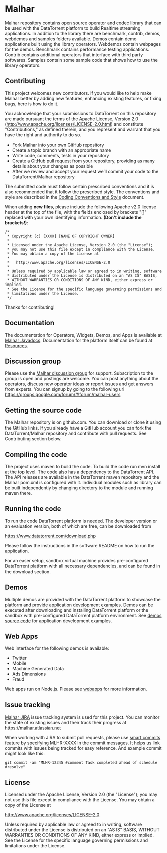 Malhar
======
Malhar repository contains open source operator and codec library that can be used with the DataTorrent platform to build Realtime streaming applications. In addition to the library there are benchmark, contrib, demos, webdemos and samples folders available. Demos contain demo applications built using the library operators. Webdemos contain webpages for the demos. Benchmark contains performance testing applications. Contrib contains additional operators that interface with third party softwares. Samples contain some sample code that shows how to use the library operators.

Contributing
------------

This project welcomes new contributors.  If you would like to help make Malhar better by adding new features, enhancing existing features, or fixing bugs, here is how to do it.

You acknowledge that your submissions to DataTorrent on this repository are made pursuant the terms of the Apache License, Version 2.0 (http://www.apache.org/licenses/LICENSE-2.0.html) and constitute "Contributions," as defined therein, and you represent and warrant that you have the right and authority to do so.

  * Fork Malhar into your own GitHub repository
  * Create a topic branch with an appropriate name
  * Write code, comments, tests in your repository
  * Create a GitHub pull request from your repository, providing as many details about your changes as possible
  * After we review and accept your request we’ll commit your code to the DataTorrent/Malhar repository

The submitted code must follow certain prescribed conventions and it is also recommended that it follow the prescribed style. The conventions and style are described in the [Coding Conventions and Style](docs/CodingConventionsAndStyle.md) document.

When adding **new files**, please include the following Apache v2.0 license header at the top of the file, with the fields enclosed by brackets "[]" replaced with your own identifying information. **(Don't include the brackets!)**:

    /*
     * Copyright (c) [XXXX] [NAME OF COPYRIGHT OWNER]
     *
     * Licensed under the Apache License, Version 2.0 (the "License");
     * you may not use this file except in compliance with the License.
     * You may obtain a copy of the License at
     *
     *   http://www.apache.org/licenses/LICENSE-2.0
     *
     * Unless required by applicable law or agreed to in writing, software
     * distributed under the License is distributed on an "AS IS" BASIS,
     * WITHOUT WARRANTIES OR CONDITIONS OF ANY KIND, either express or implied.
     * See the License for the specific language governing permissions and
     * limitations under the License.
     */

Thanks for contributing!


Documentation
-------------

The documentation for Operators, Widgets, Demos, and Apps is available at [Malhar Javadocs](https://datatorrent.com/docs/apidocs/). Documentation
for the platform itself can be found at [Resources](https://datatorrent.com/resources.php).

Discussion group
--------------------

Please use the [Malhar discussion group](http://groups.google.com/group/malhar-users) for support. Subscription to the group is open and postings are welcome. You can post anything about the operators, discuss new operator ideas or report issues and get answers from experts. You can signup by going to the following url https://groups.google.com/forum/#!forum/malhar-users


Getting the source code
------------------------

The Malhar repository is on github.com. You can download or clone it using the GitHub links.  If you already have a GitHub account you can fork the DataTorrent/Malhar repository and contribute with pull requests.  See Contributing section below.


Compiling the code
----------------------

The project uses maven to build the code. To build the code run mvn install at the top level. The code also has a dependency to the DataTorrent API. The API releases are available in the DataTorrent maven repository and the Malhar pom.xml is configured with it. Individual modules such as library can be built independently by changing directory to the module and running maven there.

Running the code
-------------------

To run the code DataTorrent platform is needed. The developer version or an evaluation version, both of which are free, can be downloaded from 

https://www.datatorrent.com/download.php

Please follow the instructions in the software README on how to run the application.  

For an easer setup, sandbox virtual machine provides pre-configured DataTorrent platform with all necessary dependencies, and can be found in the download section.


Demos
-------------------

Multiple demos are provided with the DataTorrent platform to showcase the platform and provide application development examples.  Demos can be executed after downloading and installing DataTorrent platform or the sandbox with pre-configured DataTorrent platform environment.  See [demos source code](https://github.com/DataTorrent/Malhar/tree/master/demos/src/main/java/com/datatorrent/demos) for application development examples.

Web Apps
-------------------

Web interface for the following demos is available:
- Twitter
- Mobile
- Machine Generated Data
- Ads Dimensions
- Fraud

Web apps run on Node.js. Please see [webapps](https://github.com/DataTorrent/Malhar/tree/master/webapps) for more information.

Issue tracking
--------------------

[Malhar JIRA](https://malhar.atlassian.net) issue tracking system is used for this project. You can monitor the state of existing issues and their track their progress at https://malhar.atlassian.net

When working with JIRA to submit pull requests, please use [smart commits](https://confluence.atlassian.com/display/AOD/Processing+JIRA+issues+with+commit+messages) feature by specifying MLHR-XXXX in the commit messages.  It helps us link commits with issues being tracked for easy reference.  And example commit might look like this:

    git commit -am "MLHR-12345 #comment Task completed ahead of schedule #resolve"



License
--------------------

Licensed under the Apache License, Version 2.0 (the "License"); you may not use this file except in compliance with the License. You may obtain a copy of the License at

http://www.apache.org/licenses/LICENSE-2.0

Unless required by applicable law or agreed to in writing, software distributed under the License is distributed on an "AS IS" BASIS, WITHOUT WARRANTIES OR CONDITIONS OF ANY KIND, either express or implied. See the License for the specific language governing permissions and limitations under the License.
